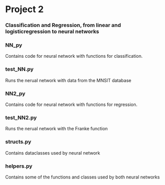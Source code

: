 # Project 2
### Classification and Regression, from linear and logisticregression to neural networks

### NN_py
Contains code for neural network with functions for classification.

### test_NN.py
Runs the nerual network with data from the MNSIT database

### NN2_py
Contains code for neural network with functions for regression.

### test_NN2.py
Runs the nerual network with the Franke function

### structs.py
Contains dataclasses used by neural network

### helpers.py
Contains some of the functions and classes used by both neural networks



